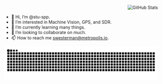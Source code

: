 </p>
<a href="https://github.com/stu-spp" target="_blank"><img align="right" src="https://github-readme-stats.vercel.app/api?username=stu-spp&show_icons=true&show=reviews,discussions_started,discussions_answered,prs_merged&bg_color=0E1117&title_color=fa66ed&icon_color=6bbbfa&text_color=c5c8c6&ring_color=98ed3f&border_radius=8" alt="GitHub Stats"></a>
<br />


- 👋 Hi, I’m @stu-spp.
- 👀 I’m interested in Machine Vision, GPS, and SDR.
- 🌱 I’m currently learning many things.
- 💞️ I’m looking to collaborate on much.
- 📫 How to reach me swesterman@metropolis.io.

<div align="center">
  <img align="center" alt="GitHub Contribution Snake" src="https://raw.githubusercontent.com/stu-spp/stu-spp/snake/github-contribution-grid-snake-dark.svg">
</div>
